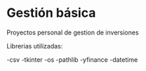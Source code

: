 # Gestión básica
Proyectos personal de gestion de inversiones

Librerias utilizadas:
 
-csv
-tkinter
-os
-pathlib 
-yfinance 
-datetime 
